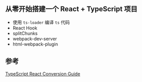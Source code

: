 ## 从零开始搭建一个 React + TypeScript 项目

- 使用 `ts-loader` 编译 `ts` 代码
- React Hook
- splitChunks
- webpack-dev-server
- html-webpack-plugin

## 参考

[TypeScript React Conversion Guide
](https://github.com/Microsoft/TypeScript-React-Conversion-Guide#typescript-react-conversion-guide)